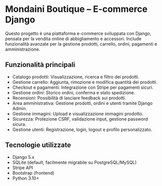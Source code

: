 

# Mondaini Boutique – E-commerce Django
Questo progetto è una piattaforma e-commerce sviluppata con Django, pensata per la vendita online di abbigliamento e accessori. Include funzionalità avanzate per la gestione prodotti, carrello, ordini, pagamenti e amministrazione.

## Funzionalità principali
- Catalogo prodotti: Visualizzazione, ricerca e filtro dei prodotti.
- Gestione carrello: Aggiunta, rimozione e modifica quantità dei prodotti.
- Checkout e pagamenti: Integrazione con Stripe per pagamenti sicuri.
- Gestione ordini: Storico ordini, conferma e stato spedizione.
- Recensioni: Possibilità di lasciare feedback sui prodotti.
- Area amministrativa: Gestione prodotti, ordini e utenti tramite Django Admin.
- Gestione immagini: Upload e visualizzazione immagini prodotto.
- Sicurezza: Protezione CSRF, validazione input, gestione password sicura.
- Gestione utenti: Registrazione, login, logout e profilo personalizzato.
  
## Tecnologie utilizzate
- Django 5.x
- SQLite (default, facilmente migrabile su PostgreSQL/MySQL)
- Stripe API
- Bootstrap (frontend)
- Python 3.10+
